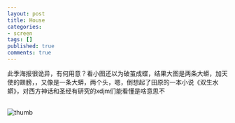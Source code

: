 ```yaml
---
layout: post
title: House
categories:
- screen
tags: []
published: true
comments: true
---
```

<p><p>此季海报很诡异，有何用意？看小图还以为破茧成蝶，结果大图是两条大蟒，加天使的翅膀，，又像是一条大蟒，两个头，嗯，倒想起了田原的一本小说《双生水蟒》，对西方神话和圣经有研究的xdjm们能看懂是啥意思不</p><p><br /><img src="http://photo.yupoo.com/walkerwzy/2580182c50e8/large/" border="0" alt="thumb" /><br /></p></p>
